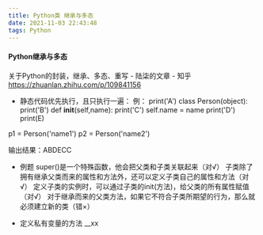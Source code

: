 ```yaml
---
title: Python类 继承与多态
date: 2021-11-03 22:43:48
tags: Python
---
```


#### Python继承与多态
关于Python的封装，继承、多态、重写 - 陆柒的文章 - 知乎
https://zhuanlan.zhihu.com/p/109841156

- 静态代码优先执行，且只执行一遍：
例：
print('A')
class Person(object):
    print('B')
    def __init__(self,name):
        print('C')
        self.name = name
    print('D')
print(E)

p1 = Person('name1')
p2 = Person('name2')


输出结果：ABDECC


- 例题 
super()是一个特殊函数，他会把父类和子类关联起来（对√）
子类除了拥有继承父类而来的属性和方法外，还可以定义子类自己的属性和方法（对√）
定义子类的实例时，可以通过子类的init(方法)，给父类的所有属性赋值（对√）
对于继承而来的父类方法，如果它不符合子类所期望的行为，那么就必须建立新的类（错×）

- 定义私有变量的方法
__xx